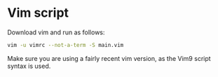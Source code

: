 # Vim script

Download vim and run as follows:

```bash
vim -u vimrc --not-a-term -S main.vim
```

Make sure you are using a fairly recent vim version, as the Vim9 script syntax is used.
